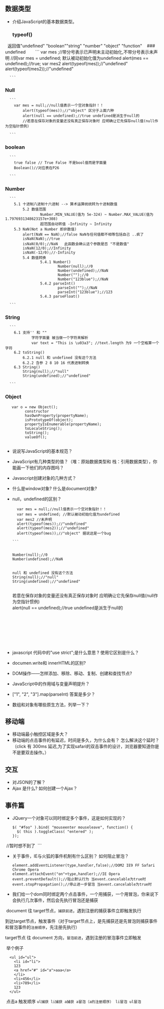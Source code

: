 ## 数据类型
* 介绍JavaScript的基本数据类型。  
  ### typeof()  
      返回值"undefined"	"boolean""string" "number" "object" "function"   
  ### undefined  
      ```
      var mes ;//带分号表示已声明未主动初始化,不带分号表示未声明
			//同var mes = undefined; 默认被动初始化值为undefined
			alert(mes == undefined);//true;
			var mes2
			alert(typeof(mes));//"undefined"
			alert(typeof(mes2));//"undefined"  
      
      ```  
      
  ### Null  
      ```
        var mes = null;//null值表示一个空对象指针！！
		    alert(typeof(mes));//"object" 区分于上面六种
		    alert(null == undefined);//true undefined是派生于null的
		    //若意在保存对象的变量还没有真正保存对象时 应明确让它先保存null值(null作为空指针惯例)
      
      ```  
  ### boolean  
      ```
        true false // True False 不是bool值而是字面量
        Boolean()//对应表在P26  
        
      ``` 
  ### Number  
      ```
        5.1 十进制八进制十六进制 --> 算术运算统统转为十进制数值 
		    5.2 数值范围
		            Number.MIN_VALUE(值为 5e-324) ~ Number.MAX_VALUE(值为 1.7976931348623157e+308)
 					超范围自动转值 -Infinity ~ Infinity
        5.3 NaN(Not a Number 即非数值)
            alert(NaN == NaN);//false NaN与任何值都不相等包括自己 ..疯了
            isNaN(NaN);//true
            isNaN(0/0);//NaN   此函数会确认这个参数是否 "不是数值"
            isNaN(12/0);//Infinity  
            isNaN(-12/0);//-Infinity  
 		    5.4 数值转换
 		    		5.4.1 Number()
 		    		      	Number(null);//0
 		    		      	Number(undefined);//NaN
 		    		      	Number("");//0
							Number("123blue");//NaN
 		    		5.4.2 parseInt()
 		    				parseInt("");//NaN
							parseInt("123blue");//123
 		    		5.4.3 parseFloat()  
        
      ``` 
  ### String  
      ```
        6.1 支持'' 和 "" 
 			    字符字面量 被当做一个字符来解析
 			    var text = "This is \u03a3"; //text.length 为9 一个空格算一个字符
        6.2 toString()
            6.2.1 null 和 undefined 没有这个方法
            6.2.2 含参 2 8 10 16 代表进制转换
        6.3 String()
            String(null);//"null"
            String(undefined);//"undefined"
      
      ``` 
  ### Object  
  
   ```  
      var o = new Object();
 			constructor
 			hasOwnProperty(propertyName);
 			isPrototypeOf(object);
 			propertyIsEnumerable(propertyName);
 			toLocaleString();
 			toString();
 			valueOf();  
      
   ``` 
   
* 说说写JavaScript的基本规范？  
  
* JavaScript有几种类型的值？（堆：原始数据类型和 栈：引用数据类型），你能画一下他们的内存图吗？
* Javascript创建对象的几种方式？
* 什么是window对象? 什么是document对象?
* null，undefined的区别？  
	```  
	  var mes = null;//null值表示一个空对象指针！！  
	  var mes = undefined; //默认被动初始化值为undefined   
	  var mes2 //未声明  
	  alert(typeof(mes));//"undefined"  
	  alert(typeof(mes2));//"undefined"  
	  alert(typeof(mes));//"object" 据说这是一个bug  

	```  
	

	```   
	  Number(null);//0  
	  Number(undefined);//NaN  

	```  

	```  
	  null 和 undefined 没有这个方法  
	  String(null);//"null"  
	  String(undefined);//"undefined"  

	```    
	```  
	若意在保存对象的变量还没有真正保存对象时 应明确让它先保存null值(null作为空指针惯例)  
	alert(null == undefined);//true undefined是派生于null的   
	
	```






   
  
* javascript 代码中的"use strict";是什么意思 ? 使用它区别是什么？
* documen.write和 innerHTML的区别?
* DOM操作——怎样添加、移除、移动、复制、创建和查找节点?
* JavaScript中的作用域与变量声明提升？

* ["1", "2", "3"].map(parseInt) 答案是多少？
* 数组和对象有哪些原生方法，列举一下？

## 移动端  
* 移动端最小触控区域是多大？
* 移动端的点击事件的有延迟，时间是多久，为什么会有？ 怎么解决这个延时？（click 有 300ms 延迟,为了实现safari的双击事件的设计，浏览器要知道你是不是要双击操作。）

## 交互  
   * 对JSON的了解？  
   * Ajax 是什么? 如何创建一个Ajax？  
## 事件篇  
* JQuery一个对象可以同时绑定多个事件，这是如何实现的？ 
  
  ```  
  $( "#foo" ).bind( "mouseenter mouseleave", function() {
    $( this ).toggleClass( "entered" );
  });  
  //暂时想不到了
  ```  
  
* 关于事件，IE与火狐的事件机制有什么区别？ 如何阻止冒泡？  

  ```  
  element.addEventListener(type,handler,false);//DOM2 IE9 FF Safari Chrome Opera
  element.attachEvent("on"+type,handler);//IE Opera 
  event.preventDefault();//阻止默认行为 当event.cancelable为true时
  event.stopPropagation();//停止进一步冒泡 当event.cancelable为true时
  ```  
  
  
  
* 我们给一个dom同时绑定两个点击事件，一个用捕获，一个用冒泡，你来说下会执行几次事件，然后会先执行冒泡还是捕获      

  document 往 target节点，`捕获前进`，遇到注册的捕获事件立即触发执行   
  
  到达target节点，触发事件（对于target节点上，是先捕获还是先冒泡则捕获事件和冒泡事件的`注册顺序`，先注册先执行）  
  
  target节点 往 document 方向，`冒泡前进`，遇到注册的冒泡事件立即触发  
  
  举个例子  
 
  
  ```  
    <ul id="ul">
      <li id="li">
      123
      <a href="#" id="a">aaa</a>
      </li>
      <li>456</li>
      <li>789</li>
      123
    </ul>    
  ```  
  点击a 触发顺序 `ul捕获 li捕获 a捕获 a冒泡（a的注册顺序） li冒泡 ul冒泡`  
  
  
 
